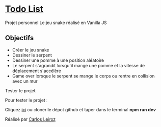 # [Todo List]()

Projet personnel Le jeu snake réalisé en Vanilla JS

## Objectifs

- Créer le jeu snake
- Dessiner le serpent
- Dessiner une pomme à une position aléatoire
- Le serpent s'agrandit lorsqu'il mange une pomme et la vitesse de déplacement s'accélère
- Game over lorsque le serpent se mange le corps ou rentre en collision avec un mur


Tester le projet

Pour tester le projet :

Cliquez [ici]() ou cloner le dépot github et taper dans le terminal **npm run dev**

Réalisé par [Carlos Leiroz](https://www.linkedin.com/in/carlos-leiroz/)